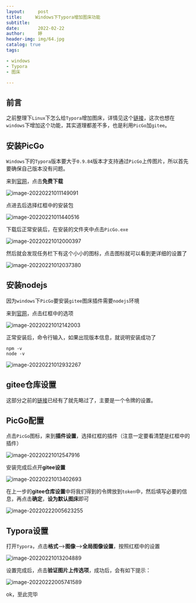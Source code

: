 ```yaml
---
layout:     post   				    
title:     Windows下Typora增加图床功能			 
subtitle:  
date:       2022-02-22				
author:     婷                               
header-img: img/64.jpg 	
catalog: true 						
tags:								

- windows
- Typora
- 图床

---
```




## 前言

之前整理下`Linux`下怎么给`Typora`增加图床，详情见这个[链接](https://copyright1999.github.io/2021/10/18/Linux%E4%B8%8BTypora%E5%A2%9E%E5%8A%A0%E5%9B%BE%E5%BA%8A%E5%8A%9F%E8%83%BD/)，这次也想在`windows`下增加这个功能，其实道理都差不多，也是利用`PicGo`加`gitee`。





## 安装PicGo

`Windows`下的`Typora`版本要大于`0.9.84`版本才支持通过`PicGo`上传图片，所以首先要确保自己版本没有问题。



来到[官网](https://molunerfinn.com/PicGo/)，点击**免费下载**

![image-20220221011149091](https://gitee.com/copyright1999/image-typora-markdown/raw/master/windows_typora_picgo/image-20220221011149091.png)



点进去后选择红框中的安装包

![image-20220221011440516](https://gitee.com/copyright1999/image-typora-markdown/raw/master/windows_typora_picgo/image-20220221011440516.png)



下载后正常安装后，在安装的文件夹中点击`PicGo.exe`

![image-20220221012000397](https://gitee.com/copyright1999/image-typora-markdown/raw/master/windows_typora_picgo/image-20220221012000397.png)



然后就会发现任务栏下有这个小小的图标，点击图标就可以看到更详细的设置了



![image-20220221012037380](https://gitee.com/copyright1999/image-typora-markdown/raw/master/windows_typora_picgo/image-20220221012037380.png)





## 安装nodejs

因为`windows`下`PicGo`要安装`gitee`图床插件需要`nodejs`环境

来到[官网](https://nodejs.org/zh-cn/)，点击红框中的选项



![image-20220221012142003](https://gitee.com/copyright1999/image-typora-markdown/raw/master/windows_typora_picgo/image-20220221012142003.png)

正常安装后，命令行输入，如果出现版本信息，就说明安装成功了

```shell
npm -v
node -v
```



![image-20220221012932267](https://gitee.com/copyright1999/image-typora-markdown/raw/master/windows_typora_picgo/image-20220221012932267.png)

## gitee仓库设置

这部分之前的[链接](https://copyright1999.github.io/2021/10/18/Linux%E4%B8%8BTypora%E5%A2%9E%E5%8A%A0%E5%9B%BE%E5%BA%8A%E5%8A%9F%E8%83%BD/)已经有了就先略过了，主要是一个令牌的设置。



## PicGo配置

点击`PicGo`图标，来到**插件设置**，选择红框的插件（注意一定要看清楚是红框中的插件）

![image-20220221012547916](https://gitee.com/copyright1999/image-typora-markdown/raw/master/windows_typora_picgo/image-20220221012547916.png)



安装完成后点开**gitee设置**

![image-20220221013402693](https://gitee.com/copyright1999/image-typora-markdown/raw/master/windows_typora_picgo/image-20220221013402693.png)



在上一步的**gitee仓库设置**中将我们得到的令牌放到`token`中，然后填写必要的信息，再点击**确定**，**设为默认图床**即可

![image-20220222005623255](https://gitee.com/copyright1999/image-typora-markdown/raw/master/windows_typora_picgo/image-20220222005623255.png)





## Typora设置

打开`Typora`，点击**格式**-->**图像**-->**全局图像设置**，按照红框中的设置

![image-20220221013204889](https://gitee.com/copyright1999/image-typora-markdown/raw/master/windows_typora_picgo/image-20220221013204889.png)



设置完成后，点击**验证图片上传选项**，成功后，会有如下提示：

![image-20220222005741589](https://gitee.com/copyright1999/image-typora-markdown/raw/master/windows_typora_picgo/image-20220222005741589.png)



ok，至此完毕
